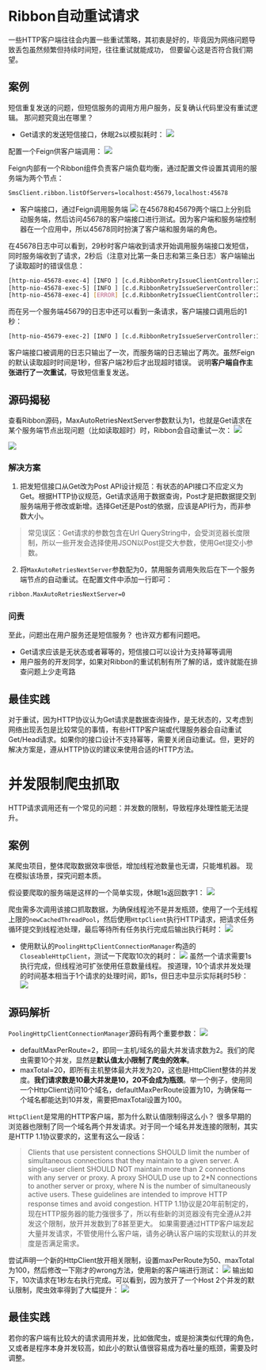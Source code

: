 # Ribbon自动重试请求
一些HTTP客户端往往会内置一些重试策略，其初衷是好的，毕竟因为网络问题导致丢包虽然频繁但持续时间短，往往重试就能成功，
但要留心这是否符合我们期望。

## 案例
短信重复发送的问题，但短信服务的调用方用户服务，反复确认代码里没有重试逻辑。
那问题究竟出在哪里？

- Get请求的发送短信接口，休眠2s以模拟耗时：
![](https://img-blog.csdnimg.cn/20201111225415763.png?x-oss-process=image/watermark,type_ZmFuZ3poZW5naGVpdGk,shadow_10,text_aHR0cHM6Ly9ibG9nLmNzZG4ubmV0L3FxXzMzNTg5NTEw,size_1,color_FFFFFF,t_70#pic_center)

配置一个Feign供客户端调用：
![](https://img-blog.csdnimg.cn/20201111225647955.png?x-oss-process=image/watermark,type_ZmFuZ3poZW5naGVpdGk,shadow_10,text_aHR0cHM6Ly9ibG9nLmNzZG4ubmV0L3FxXzMzNTg5NTEw,size_1,color_FFFFFF,t_70#pic_center)

Feign内部有一个Ribbon组件负责客户端负载均衡，通过配置文件设置其调用的服务端为两个节点：

```bash
SmsClient.ribbon.listOfServers=localhost:45679,localhost:45678
```

- 客户端接口，通过Feign调用服务端
![](https://img-blog.csdnimg.cn/20201111230748895.png?x-oss-process=image/watermark,type_ZmFuZ3poZW5naGVpdGk,shadow_10,text_aHR0cHM6Ly9ibG9nLmNzZG4ubmV0L3FxXzMzNTg5NTEw,size_1,color_FFFFFF,t_70#pic_center)
在45678和45679两个端口上分别启动服务端，然后访问45678的客户端接口进行测试。因为客户端和服务端控制器在一个应用中，所以45678同时扮演了客户端和服务端的角色。

在45678日志中可以看到，29秒时客户端收到请求开始调用服务端接口发短信，同时服务端收到了请求，2秒后（注意对比第一条日志和第三条日志）客户端输出了读取超时的错误信息：

```bash
[http-nio-45678-exec-4] [INFO ] [c.d.RibbonRetryIssueClientController:23  ] - client is called
[http-nio-45678-exec-5] [INFO ] [c.d.RibbonRetryIssueServerController:16  ] - http://localhost:45678/ribbonretryissueserver/sms is called, 13600000000=>a2aa1b32-a044-40e9-8950-7f0189582418
[http-nio-45678-exec-4] [ERROR] [c.d.RibbonRetryIssueClientController:27  ] - send sms failed : Read timed out executing GET http://SmsClient/ribbonretryissueserver/sms?mobile=13600000000&message=a2aa1b32-a044-40e9-8950-7f0189582418
```
而在另一个服务端45679的日志中还可以看到一条请求，客户端接口调用后的1秒：
```bash
[http-nio-45679-exec-2] [INFO ] [c.d.RibbonRetryIssueServerController:16  ] - http://localhost:45679/ribbonretryissueserver/sms is called, 13600000000=>a2aa1b32-a044-40e9-8950-7f0189582418
```
客户端接口被调用的日志只输出了一次，而服务端的日志输出了两次。虽然Feign的默认读取超时时间是1秒，但客户端2秒后才出现超时错误。
说明**客户端自作主张进行了一次重试**，导致短信重复发送。
## 源码揭秘
查看Ribbon源码，MaxAutoRetriesNextServer参数默认为1，也就是Get请求在某个服务端节点出现问题（比如读取超时）时，Ribbon会自动重试一次：
![](https://img-blog.csdnimg.cn/20201111232018867.png?x-oss-process=image/watermark,type_ZmFuZ3poZW5naGVpdGk,shadow_10,text_aHR0cHM6Ly9ibG9nLmNzZG4ubmV0L3FxXzMzNTg5NTEw,size_1,color_FFFFFF,t_70#pic_center)

![](https://img-blog.csdnimg.cn/20201111232254555.png?x-oss-process=image/watermark,type_ZmFuZ3poZW5naGVpdGk,shadow_10,text_aHR0cHM6Ly9ibG9nLmNzZG4ubmV0L3FxXzMzNTg5NTEw,size_1,color_FFFFFF,t_70#pic_center)

### 解决方案
1. 把发短信接口从Get改为Post
API设计规范：有状态的API接口不应定义为Get。根据HTTP协议规范，Get请求适用于数据查询，Post才是把数据提交到服务端用于修改或新增。选择Get还是Post的依据，应该是API行为，而非参数大小。
> 常见误区：Get请求的参数包含在Url QueryString中，会受浏览器长度限制，所以一些开发会选择使用JSON以Post提交大参数，使用Get提交小参数。

2. 将`MaxAutoRetriesNextServer`参数配为0，禁用服务调用失败后在下一个服务端节点的自动重试。在配置文件中添加一行即可：

```bash
ribbon.MaxAutoRetriesNextServer=0
```
### 问责
至此，问题出在用户服务还是短信服务？
也许双方都有问题吧。
- Get请求应该是无状态或者幂等的，短信接口可以设计为支持幂等调用
- 用户服务的开发同学，如果对Ribbon的重试机制有所了解的话，或许就能在排查问题上少走弯路

## 最佳实践
对于重试，因为HTTP协议认为Get请求是数据查询操作，是无状态的，又考虑到网络出现丢包是比较常见的事情，有些HTTP客户端或代理服务器会自动重试Get/Head请求。如果你的接口设计不支持幂等，需要关闭自动重试。但，更好的解决方案是，遵从HTTP协议的建议来使用合适的HTTP方法。

# 并发限制爬虫抓取
HTTP请求调用还有一个常见的问题：并发数的限制，导致程序处理性能无法提升。
## 案例
某爬虫项目，整体爬取数据效率很低，增加线程池数量也无谓，只能堆机器。
现在模拟该场景，探究问题本质。

假设要爬取的服务端是这样的一个简单实现，休眠1s返回数字1：
![](https://img-blog.csdnimg.cn/20201111233015454.png?x-oss-process=image/watermark,type_ZmFuZ3poZW5naGVpdGk,shadow_10,text_aHR0cHM6Ly9ibG9nLmNzZG4ubmV0L3FxXzMzNTg5NTEw,size_1,color_FFFFFF,t_70#pic_center)

爬虫需多次调用该接口抓取数据，为确保线程池不是并发瓶颈，使用了一个无线程上限的`newCachedThreadPool`，然后使用`HttpClient`执行HTTP请求，把请求任务循环提交到线程池处理，最后等待所有任务执行完成后输出执行耗时：
![](https://img-blog.csdnimg.cn/20201111233347439.png?x-oss-process=image/watermark,type_ZmFuZ3poZW5naGVpdGk,shadow_10,text_aHR0cHM6Ly9ibG9nLmNzZG4ubmV0L3FxXzMzNTg5NTEw,size_1,color_FFFFFF,t_70#pic_center)

- 使用默认的`PoolingHttpClientConnectionManager`构造的`CloseableHttpClient`，测试一下爬取10次的耗时：
![](https://img-blog.csdnimg.cn/20201111233512569.png?x-oss-process=image/watermark,type_ZmFuZ3poZW5naGVpdGk,shadow_10,text_aHR0cHM6Ly9ibG9nLmNzZG4ubmV0L3FxXzMzNTg5NTEw,size_1,color_FFFFFF,t_70#pic_center)
虽然一个请求需要1s执行完成，但线程池可扩张使用任意数量线程。
按道理，10个请求并发处理的时间基本相当于1个请求的处理时间，即1s，但日志中显示实际耗时5秒：
![](https://img-blog.csdnimg.cn/20201111233832252.png#pic_center)

## 源码解析
`PoolingHttpClientConnectionManager`源码有两个重要参数：
![](https://img-blog.csdnimg.cn/20201111234051864.png?x-oss-process=image/watermark,type_ZmFuZ3poZW5naGVpdGk,shadow_10,text_aHR0cHM6Ly9ibG9nLmNzZG4ubmV0L3FxXzMzNTg5NTEw,size_1,color_FFFFFF,t_70#pic_center)
- defaultMaxPerRoute=2，即同一主机/域名的最大并发请求数为2。我们的爬虫需要10个并发，显然是**默认值太小限制了爬虫的效率**。
- maxTotal=20，即所有主机整体最大并发为20，这也是HttpClient整体的并发度。**我们请求数是10最大并发是10，20不会成为瓶颈**。举一个例子，使用同一个HttpClient访问10个域名，defaultMaxPerRoute设置为10，为确保每一个域名都能达到10并发，需要把maxTotal设置为100。

`HttpClient`是常用的HTTP客户端，那为什么默认值限制得这么小？
很多早期的浏览器也限制了同一个域名两个并发请求。对于同一个域名并发连接的限制，其实是HTTP 1.1协议要求的，这里有这么一段话：

> Clients that use persistent connections SHOULD limit the number of simultaneous connections that they maintain to a given server. A single-user client SHOULD NOT maintain more than 2 connections with any server or proxy. A proxy SHOULD use up to 2*N connections to another server or proxy, where N is the number of simultaneously active users. These guidelines are intended to improve HTTP response times and avoid congestion.
HTTP 1.1协议是20年前制定的，现在HTTP服务器的能力强很多了，所以有些新的浏览器没有完全遵从2并发这个限制，放开并发数到了8甚至更大。
如果需要通过HTTP客户端发起大量并发请求，不管使用什么客户端，请务必确认客户端的实现默认的并发度是否满足需求。

尝试声明一个新的HttpClient放开相关限制，设置maxPerRoute为50、maxTotal为100，然后修改一下刚才的wrong方法，使用新的客户端进行测试：
![](https://img-blog.csdnimg.cn/20201111234405368.png#pic_center)
输出如下，10次请求在1秒左右执行完成。可以看到，因为放开了一个Host 2个并发的默认限制，爬虫效率得到了大幅提升：
![](https://img-blog.csdnimg.cn/20201111234518322.png#pic_center)
## 最佳实践
若你的客户端有比较大的请求调用并发，比如做爬虫，或是扮演类似代理的角色，又或者是程序本身并发较高，如此小的默认值很容易成为吞吐量的瓶颈，需要及时调整。
